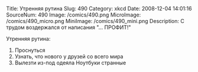 Title: Утренняя рутина 
Slug: 490 
Category: xkcd 
Date: 2008-12-04 14:01:16 
SourceNum: 490 
Image: /comics/490.png 
MicroImage: /comics/490_micro.png 
MiniImage: /comics/490_mini.png 
Description: С трудом воздержался от написания "... ПРОФИТ!" 

Утренняя рутина:
1. Проснуться
2. Узнать, что нового у друзей со всего мира
3. Вылезти из-под одеяла
Ноутбуки странные